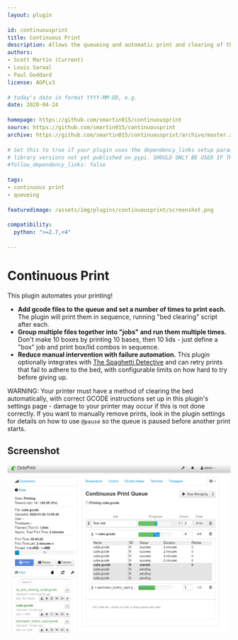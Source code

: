 ```yaml
---
layout: plugin

id: continuousprint
title: Continuous Print
description: Allows the queueing and automatic print and clearing of the queue
authors: 
- Scott Martin (Current)
- Louis Sarwal
- Paul Goddard
license: AGPLv3

# today's date in format YYYY-MM-DD, e.g.
date: 2020-04-24

homepage: https://github.com/smartin015/continuousprint
source: https://github.com/smartin015/continuousprint
archive: https://github.com/smartin015/continuousprint/archive/master.zip

# Set this to true if your plugin uses the dependency_links setup parameter to include
# library versions not yet published on pypi. SHOULD ONLY BE USED IF THERE IS NO OTHER OPTION!
#follow_dependency_links: false

tags:
- continuous print
- queueing

featuredimage: /assets/img/plugins/continuousprint/screenshot.png

compatibility:
  python: ">=2.7,<4"

---
```


# Continuous Print

This plugin automates your printing!

* **Add gcode files to the queue and set a number of times to print each.** The plugin will print them in sequence, running "bed clearing" script after each.
* **Group multiple files together into "jobs" and run them multiple times.** Don't make 10 boxes by printing 10 bases, then 10 lids - just define a "box" job and print box/lid combos in sequence.
* **Reduce manual intervention with failure automation.** This plugin optionally integrates with [The Spaghetti Detective](https://www.thespaghettidetective.com/) and can retry prints that fail to adhere to the bed, with configurable limits on how hard to try before giving up.

WARNING: Your printer must have a method of clearing the bed automatically, with correct GCODE instructions set up in this plugin's settings page - damage to your printer may occur if this is not done correctly. If you want to manually remove prints, look in the plugin settings for details on how to use `@pause` so the queue is paused before another print starts.

## Screenshot

![screenshot](/assets/img/plugins/continuousprint/screenshot.png)
